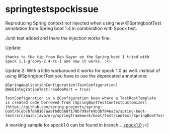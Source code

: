 # springtestspockissue

Reproducing Spring context not injected when using new @SpringbootTest 
annotation from Spring boot 1.4 in combination with Spock test.

Junit test added and there the injection works fine.

Update:

    thanks to the tip from Dan Sayer on the Spring boot I tried with
    Spock 1.1-groovy-2.4-rc-1 and now it works. :<)

Update 2:
    With a little workaround it works for spock 1.0 as well. instead
    of using @SpringbootTest you have to use the deprecated annotations:

    @SpringApplicationConfiguration(TestConfiguration)
    @WebIntegrationTest(randomPort = true)

    TestConfiguration is a @Configuration bean where a TestRestTemplate
    is created code borrowed from [SpringBootTestContextCustomizer](https://github.com/spring-projects/spring-boot/blob/bf8a8167aaafbdb568f178b7d9afe9b3bf94ea3a/spring-boot-test/src/main/java/org/springframework/boot/test/context/SpringBootTestContextCustomizer.java)

A working sample for spock1.0 can be found in branch... [spock1.0](https://github.com/bendh/springtestspockissue/tree/spock1.0) ;<)


